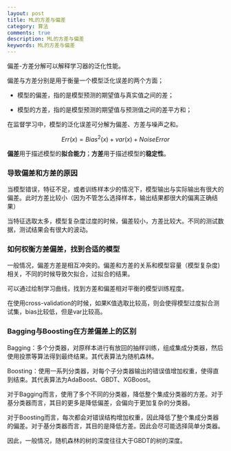 ```yaml
---
layout: post
title: ML的方差与偏差
category: 算法
comments: true
description: ML的方差与偏差
keywords: ML的方差与偏差
---
```


偏差-方差分解可以解释学习器的泛化性能。



偏差与方差分别是用于衡量一个模型泛化误差的两个方面；

* 模型的偏差，指的是模型预测的期望值与真实值之间的差；

* 模型的方差，指的是模型预测的期望值与预测值之间的差平方和；

在监督学习中，模型的泛化误差可分解为偏差、方差与噪声之和。


$$ Err(x) = Bias^2(x) +var(x) + NoiseError $$



**偏差**用于描述模型的**拟合能力**；**方差**用于描述模型的**稳定性**。


### 导致偏差和方差的原因

当模型错误，特征不足，或者训练样本少的情况下，模型输出与实际输出有很大的偏差。此时方差比较小（因为不管怎么选择样本，输出结果都很大的偏离正确结果）

当特征选取太多，模型复杂度过度的时候，偏差较小，方差比较大。不同的测试数据，测试结果会有很大的波动。

### 如何权衡方差偏差，找到合适的模型

一般情况，偏差方差是相互冲突的。偏差和方差的关系和模型容量（模型复杂度)相关，不同的时候导致欠拟合，过拟合的结果。

可以通过绘制学习曲线，找到方差和偏差相对平衡的模型训练程度。


在使用cross-validation的时候，如果K值选取比较高，则会使得模型过度拟合测试集，bias比较低，但是var比较高。


### Bagging与Boosting在方差偏差上的区别

Bagging：多个分类器，对原样本进行有放回的抽样训练，组成集成分类器，然后使用投票等算法得到最终结果。其代表算法为随机森林。

Boosting：使用一系列分类器，对每个子分类器输出的错误值增加权重，使得直到结束。其代表算法为AdaBoost、GBDT、XGBoost。

对于Bagging而言，使用了多个不同的分类器，降低整个集成分类器的方差。对于基分类器而言，其目的更多是降低偏差，会偏向于更加复杂的分类器。

对于Boosting而言，每次都会对错误结构增加权重，因此降低了整个集成分类器的偏差。对于基分类器而言，其目的是降低方差。因此会尽可能选择简单分类器。

因此，一般情况，随机森林的树的深度往往大于GBDT的树的深度。

